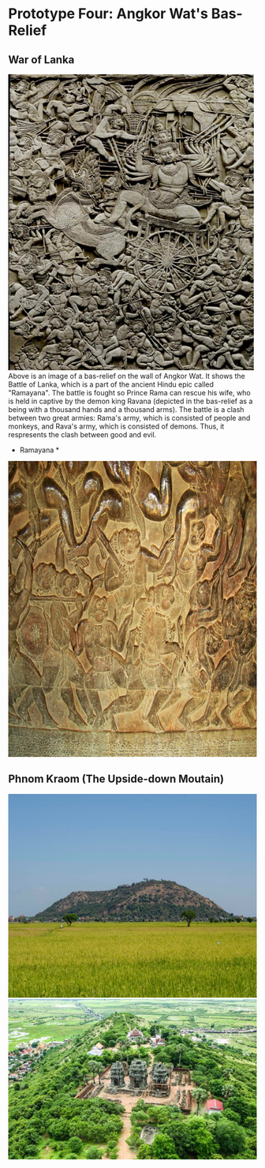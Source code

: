 # Prototype Four: Angkor Wat's Bas-Relief 

## War of Lanka
<img src="images/battleOfLanka.jpeg" width="498" height="600">
Above is an image of a bas-relief on the wall of Angkor Wat. It shows the Battle of Lanka, which is a part of the ancient Hindu epic called "Ramayana". The battle is fought so Prince Rama can rescue his wife, who is held in captive by the demon king Ravana (depicted in the bas-relief as a being with a thousand hands and a thousand arms). The battle is a clash between two great armies: Rama's army, which is consisted of people and monkeys, and Rava's army, which is consisted of demons. Thus, it respresents the clash between good and evil.

* Ramayana *

<img src="images/monkeyarmy.jpeg" width="800" height="600">

## Phnom Kraom (The Upside-down Moutain)

<img src="images/phnomkrom_field.jpeg" width="620" height="413" >
<img src="images/phnomkrom_top.jpeg" >


